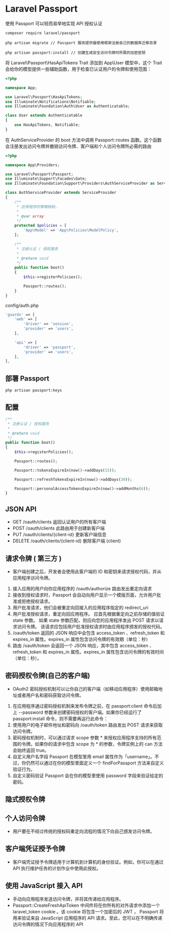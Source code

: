 # Laravel Passport

使用 Passport 可以轻而易举地实现 API 授权认证

```
composer require laravel/passport

php artisan migrate // Passport 服务提供器使用框架注册自己的数据库迁移目录

php artisan passport:install // 创建生成安全访问令牌时所需的加密密钥
```


将 Laravel\Passport\HasApiTokens Trait 添加到 App\User 模型中，这个 Trait 会给你的模型提供一些辅助函数，用于检查已认证用户的令牌和使用范围：

```php
<?php

namespace App;

use Laravel\Passport\HasApiTokens;
use Illuminate\Notifications\Notifiable;
use Illuminate\Foundation\Auth\User as Authenticatable;

class User extends Authenticatable
{
    use HasApiTokens, Notifiable;
}
```

在 AuthServiceProvider 的 boot 方法中调用 Passport::routes 函数。这个函数会注册发出访问令牌并撤销访问令牌、客户端和个人访问令牌所必需的路由

```php
<?php

namespace App\Providers;

use Laravel\Passport\Passport;
use Illuminate\Support\Facades\Gate;
use Illuminate\Foundation\Support\Providers\AuthServiceProvider as ServiceProvider;

class AuthServiceProvider extends ServiceProvider
{
    /**
     * 应用程序的策略映射。
     *
     * @var array
     */
    protected $policies = [
        'App\Model' => 'App\Policies\ModelPolicy',
    ];

    /**
     * 注册认证 / 授权服务
     *
     * @return void
     */
    public function boot()
    {
        $this->registerPolicies();

        Passport::routes();
    }
}
```


config/auth.php

```php
'guards' => [
    'web' => [
        'driver' => 'session',
        'provider' => 'users',
    ],

    'api' => [
        'driver' => 'passport',
        'provider' => 'users',
    ],
],
```

## 部署 Passport

```
php artisan passport:keys
```

## 配置

```php
/**
 * 注册认证 / 授权服务
 *
 * @return void
 */
public function boot()
{
    $this->registerPolicies();

    Passport::routes();

    Passport::tokensExpireIn(now()->addDays(15));

    Passport::refreshTokensExpireIn(now()->addDays(30));

    Passport::personalAccessTokensExpireIn(now()->addMonths(6));
}
```

## JSON API

* GET /oauth/clients 返回认证用户的所有客户端
* POST /oauth/clients 此路由用于创建新客户端
* PUT /oauth/clients/{client-id} 更新客户端信息
* DELETE /oauth/clients/{client-id} 删除客户端 (client)

## 请求令牌 ( 第三方 )

* 客户端创建之后，开发者会使用此客户端的 ID 和密钥来请求授权代码，并从应用程序访问令牌。

1. 接入应用的用户向你应用程序的 /oauth/authorize 路由发出重定向请求
2. 接收到授权请求时，Passport 会自动向用户显示一个模版页面，允许用户批准或拒绝授权请求。
3. 用户批准请求，他们会被重定向回接入的应用程序指定的 redirect_uri
4. 用户批准授权请求，重定向回应用程序。 应首先根据重定向之前存储的值验证 state 参数。 如果 state 参数匹配，则应向您的应用程序发出 POST 请求以请求访问令牌。 该请求应包括用户批准授权请求时由应用程序颁发的授权代码。
5. /oauth/token 返回的 JSON 响应中会包含 access_token 、refresh_token 和 expires_in 属性。expires_in 属性包含访问令牌的有效期（单位：秒）
6. 路由 /oauth/token 会返回一个 JSON 响应，其中包含 access_token 、refresh_token 和 expires_in 属性。expires_in 属性包含访问令牌的有效时间（单位：秒）。

## 密码授权令牌(自己的客户端)

* OAuth2 密码授权机制可以让你自己的客户端（如移动应用程序）使用邮箱地址或者用户名和密码获取访问令牌。

1. 在应用程序通过密码授权机制来发布令牌之前，在 passport:client 命令后加上 --password 参数来创建密码授权的客户端。如果你已经运行了 passport:install 命令，则不需要再运行此命令：
2. 使用用户的电子邮件地址和密码向 /oauth/token 路由发出 POST 请求来获取访问令牌。
3. 密码授权机制时，可以通过请求 scope 参数 * 来授权应用程序支持的所有范围的令牌。如果你的请求中包含 scope 为 * 的参数，令牌实例上的 can 方法会始终返回 true。
4. 自定义用户名字段 Passport 在模型里用 email 属性作为「username」。不过，你仍然可以通过在你的模型里面定义一个 findForPassport 方法来自定义验证行为。
5. 自定义密码验证 Passport 会在你的模型里使用 password 字段来验证给定的密码。

## 隐式授权令牌 

## 个人访问令牌

* 用户要在不经过传统的授权码重定向流程的情况下向自己颁发访问令牌。

## 客户端凭证授予令牌

* 客户端凭证授予令牌适用于计算机到计算机的身份验证。例如，你可以在通过 API 执行维护任务的计划作业中使用此授权。

## 使用 JavaScript 接入 API

* 手动向应用程序发送访问令牌，并将其传递给应用程序。
* Passport::CreateFreshApiToken 中间件将在你所有的对外请求中添加一个 laravel_token cookie 。该 cookie 将包含一个加密后的 JWT ， Passport 将用来验证来自 JavaScript 应用程序的 API 请求。至此，您可以在不明确传递访问令牌的情况下向应用程序的 API 